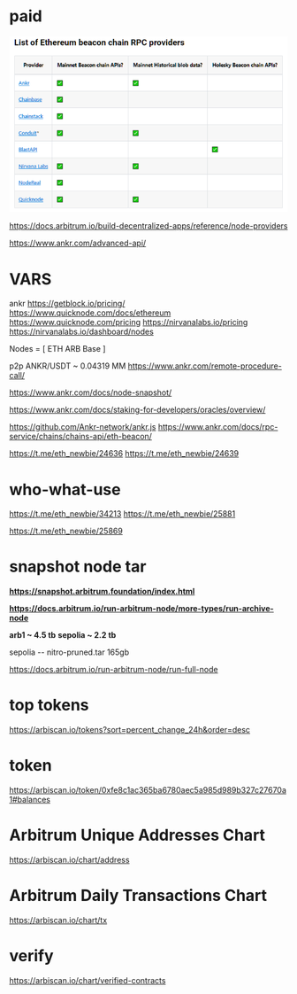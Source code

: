 # paid

![img.png](img.png)

https://docs.arbitrum.io/build-decentralized-apps/reference/node-providers

https://www.ankr.com/advanced-api/
# VARS
ankr
https://getblock.io/pricing/
https://www.quicknode.com/docs/ethereum
https://www.quicknode.com/pricing
https://nirvanalabs.io/pricing
https://nirvanalabs.io/dashboard/nodes

Nodes = [ ETH ARB Base ]

p2p
ANKR/USDT ~ 0.04319
MM
https://www.ankr.com/remote-procedure-call/

https://www.ankr.com/docs/node-snapshot/

https://www.ankr.com/docs/staking-for-developers/oracles/overview/

https://github.com/Ankr-network/ankr.js
https://www.ankr.com/docs/rpc-service/chains/chains-api/eth-beacon/


https://t.me/eth_newbie/24636
https://t.me/eth_newbie/24639


# who-what-use
https://t.me/eth_newbie/34213
https://t.me/eth_newbie/25881

https://t.me/eth_newbie/25869

# snapshot node tar
**https://snapshot.arbitrum.foundation/index.html**

**https://docs.arbitrum.io/run-arbitrum-node/more-types/run-archive-node**

**arb1 ~ 4.5 tb**
**sepolia ~ 2.2 tb**

sepolia -- nitro-pruned.tar 165gb

https://docs.arbitrum.io/run-arbitrum-node/run-full-node


# top tokens
https://arbiscan.io/tokens?sort=percent_change_24h&order=desc

# token
https://arbiscan.io/token/0xfe8c1ac365ba6780aec5a985d989b327c27670a1#balances


# Arbitrum Unique Addresses Chart
https://arbiscan.io/chart/address

# Arbitrum Daily Transactions Chart
https://arbiscan.io/chart/tx

# verify
https://arbiscan.io/chart/verified-contracts

